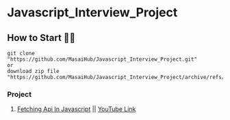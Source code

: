 # Javascript_Interview_Project

## How to Start 👋👋
```
git clone "https://github.com/MasaiHub/Javascript_Interview_Project.git"
or
download zip file "https://github.com/MasaiHub/Javascript_Interview_Project/archive/refs/heads/main.zip"
```

### Project

1. [Fetching Api In Javascript](https://github.com/MasaiHub/Javascript_Interview_Project/tree/main/Fetching-Api) 
|| [YouTube Link](https://github.com/MasaiHub/Javascript_Interview_Project/tree/main/Fetching-Api) 
